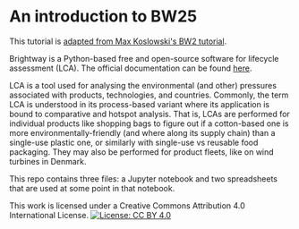 # An introduction to BW25

This tutorial is [adapted from Max Koslowski's BW2 tutorial](https://github.com/maximikos/Brightway2_Intro). 

Brightway is a Python-based free and open-source software for lifecycle assessment (LCA). The official documentation can be found [here](https://docs.brightway.dev/en/latest/index.html).

LCA is a tool used for analysing the environmental (and other) pressures associated with products, technologies, and countries. Commonly, the term LCA is understood in its process-based variant where its application is bound to comparative and hotspot analysis. That is, LCAs are performed for individual products like shopping bags to figure out if a cotton-based one is more environmentally-friendly (and where along its supply chain) than a single-use plastic one, or similarly with single-use vs reusable food packaging. They may also be performed for product fleets, like on wind turbines in Denmark.

This repo contains three files: a Jupyter notebook and two spreadsheets that are used at some point in that notebook.

This work is licensed under a Creative Commons Attribution 4.0 International License.
[![License: CC BY 4.0](https://licensebuttons.net/l/by/4.0/80x15.png)](https://creativecommons.org/licenses/by/4.0/)
